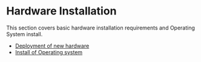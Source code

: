 # Hardware Installation

This section covers basic hardware installation requirements and Operating
System install.

* [Deployment of new hardware](https://github.com/sullichr/opf_solution_builders_group/blob/master/hardware_information/Deployment-of-new-hardware.md)
* [Install of Operating system](https://github.com/sullichr/opf_solution_builders_group/blob/master/hardware_information/Install-of-operating-system.md)
